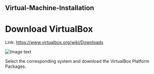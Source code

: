 ## Virtual-Machine-Installation

# Download VirtualBox

Link: https://www.virtualbox.org/wiki/Downloads

![Image text](https://github.com/cyiwen316/Virtual-Machine-Installation/blob/main/Image/VirtualBox.png)

Select the corresponding system and download the VirtualBox Platform Packages.
